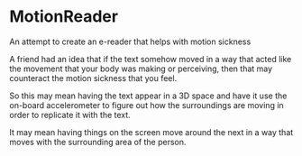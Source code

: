 # MotionReader
An attempt to create an e-reader that helps with motion sickness

A friend had an idea that if the text somehow moved in a way that
acted like the movement that your body was making or perceiving,
then that may counteract the motion sickness that you feel.

So this may mean having the text appear in a 3D space and have it
use the on-board accelerometer to figure out how the surroundings
are moving in order to replicate it with the text.

It may mean having things on the screen move around the next in a
way that moves with the surrounding area of the person.
